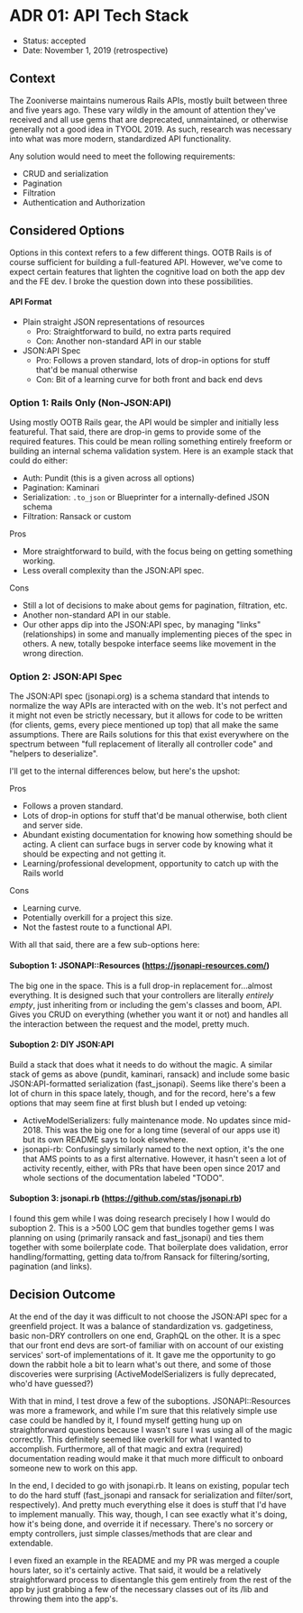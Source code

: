 # ADR 01: API Tech Stack

* Status: accepted
* Date: November 1, 2019 (retrospective)

## Context
The Zooniverse maintains numerous Rails APIs, mostly built between three and five years ago. These vary wildly in the amount of attention they've received and all use gems that are deprecated, unmaintained, or otherwise generally not a good idea in TYOOL 2019. As such, research was necessary into what was more modern, standardized API functionality.

Any solution would need to meet the following requirements:
* CRUD and serialization
* Pagination
* Filtration
* Authentication and Authorization

## Considered Options
Options in this context refers to a few different things. OOTB Rails is of course sufficient for building a full-featured API. However, we've come to expect certain features that lighten the cognitive load on both the app dev and the FE dev. I broke the question down into these possibilities.

#### API Format
* Plain straight JSON representations of resources
  * Pro: Straightforward to build, no extra parts required
  * Con: Another non-standard API in our stable
* JSON:API Spec
  * Pro: Follows a proven standard, lots of drop-in options for stuff that'd be manual otherwise
  * Con: Bit of a learning curve for both front and back end devs


### Option 1: Rails Only (Non-JSON:API)
Using mostly OOTB Rails gear, the API would be simpler and initially less featureful. That said, there are drop-in gems to provide some of the required features. This could be mean rolling something entirely freeform or building an internal schema validation system. Here is an example stack that could do either:
  * Auth: Pundit (this is a given across all options)
  * Pagination: Kaminari
  * Serialization: `.to_json` or Blueprinter for a internally-defined JSON schema
  * Filtration: Ransack or custom

Pros
* More straightforward to build, with the focus being on getting something working.
* Less overall complexity than the JSON:API spec.

Cons
* Still a lot of decisions to make about gems for pagination, filtration, etc.
* Another non-standard API in our stable.
* Our other apps dip into the JSON:API spec, by managing "links" (relationships) in some and manually implementing pieces of the spec in others. A new, totally bespoke interface seems like movement in the wrong direction.

### Option 2: JSON:API Spec
The JSON:API spec (jsonapi.org) is a schema standard that intends to normalize the way APIs are interacted with on the web. It's not perfect and it might not even be strictly necessary, but it allows for code to be written (for clients, gems, every piece mentioned up top) that all make the same assumptions. There are Rails solutions for this that exist everywhere on the spectrum between "full replacement of literally all controller code" and "helpers to deserialize".

I'll get to the internal differences below, but here's the upshot:

Pros
* Follows a proven standard.
* Lots of drop-in options for stuff that'd be manual otherwise, both client and server side.
* Abundant existing documentation for knowing how something should be acting. A client can surface bugs in server code by knowing what it should be expecting and not getting it.
* Learning/professional development, opportunity to catch up with the Rails world

Cons
* Learning curve.
* Potentially overkill for a project this size.
* Not the fastest route to a functional API.

With all that said, there are a few sub-options here:

#### Suboption 1: JSONAPI::Resources (https://jsonapi-resources.com/)
The big one in the space. This is a full drop-in replacement for...almost everything. It is designed such that your controllers are literally _entirely empty_, just inheriting from or including the gem's classes and boom, API. Gives you CRUD on everything (whether you want it or not) and handles all the interaction between the request and the model, pretty much.

#### Suboption 2: DIY JSON:API
Build a stack that does what it needs to do without the magic. A similar stack of gems as above (pundit, kaminari, ransack) and include some basic JSON:API-formatted serialization (fast_jsonapi). Seems like there's been a lot of churn in this space lately, though, and for the record, here's a few options that may seem fine at first blush but I ended up vetoing:

* ActiveModelSerializers: fully maintenance mode. No updates since mid-2018. This was the big one for a long time (several of our apps use it) but its own README says to look elsewhere.
* jsonapi-rb: Confusingly similarly named to the next option, it's the one that AMS points to as a first alternative. However, it hasn't seen a lot of activity recently, either, with PRs that have been open since 2017 and whole sections of the documentation labeled "TODO".

#### Suboption 3: jsonapi.rb (https://github.com/stas/jsonapi.rb)
I found this gem while I was doing research precisely I how I would do suboption 2. This is a >500 LOC gem that bundles together gems I was planning on using (primarily ransack and fast_jsonapi) and ties them together with some boilerplate code. That boilerplate does validation, error handling/formatting, getting data to/from Ransack for filtering/sorting, pagination (and links).


## Decision Outcome
At the end of the day it was difficult to not choose the JSON:API spec for a greenfield project. It was a balance of standardization vs. gadgetiness, basic non-DRY controllers on one end, GraphQL on the other. It is a spec that our front end devs are sort-of familiar with on account of our existing services' sort-of implementations of it. It gave me the opportunity to go down the rabbit hole a bit to learn what's out there, and some of those discoveries were surprising (ActiveModelSerializers is fully deprecated, who'd have guessed?)

With that in mind, I test drove a few of the suboptions. JSONAPI::Resources was more a framework, and while I'm sure that this relatively simple use case could be handled by it, I found myself getting hung up on straightforward questions because I wasn't sure I was using all of the magic correctly. This definitely seemed like overkill for what I wanted to accomplish. Furthermore, all of that magic and extra (required) documentation reading would make it that much more difficult to onboard someone new to work on this app.

In the end, I decided to go with jsonapi.rb. It leans on existing, popular tech to do the hard stuff (fast_jsonapi and ransack for serialization and filter/sort, respectively). And pretty much everything else it does is stuff that I'd have to implement manually. This way, though, I can see exactly what it's doing, how it's being done, and override it if necessary. There's no sorcery or empty controllers, just simple classes/methods that are clear and extendable.

I even fixed an example in the README and my PR was merged a couple hours later, so it's certainly active. That said, it would be a relatively straightforward process to disentangle this gem entirely from the rest of the app by just grabbing a few of the necessary classes out of its /lib and throwing them into the app's.